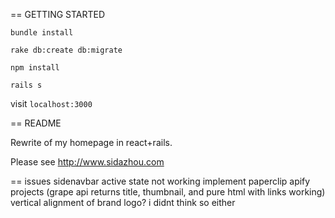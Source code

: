 == GETTING STARTED

`bundle install`

`rake db:create db:migrate`

`npm install`

`rails s`

visit `localhost:3000`


== README

Rewrite of my homepage in react+rails.

Please see http://www.sidazhou.com


== issues
sidenavbar active state not working
implement paperclip
apify projects (grape api returns title, thumbnail, and pure html with links working)
vertical alignment of brand logo? i didnt think so either
